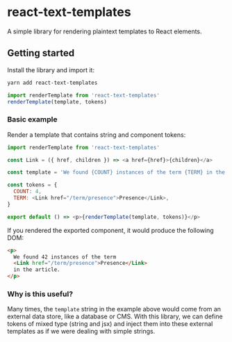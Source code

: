 # react-text-templates

A simple library for rendering plaintext templates to React elements.

## Getting started

Install the library and import it:

```sh
yarn add react-text-templates
```

```js
import renderTemplate from 'react-text-templates'
renderTemplate(template, tokens)
```

### Basic example

Render a template that contains string and component tokens:

```js
import renderTemplate from 'react-text-templates'

const Link = ({ href, children }) => <a href={href}>{children}</a>

const template = 'We found {COUNT} instances of the term {TERM} in the article.'

const tokens = {
  COUNT: 4,
  TERM: <Link href="/term/presence">Presence</Link>,
}

export default () => <p>{renderTemplate(template, tokens)}</p>
```

If you rendered the exported component, it would produce the following DOM:

```html
<p>
  We found 42 instances of the term
  <Link href="/term/presence">Presence</Link>
  in the article.
</p>
```

### Why is this useful?

Many times, the `template` string in the example above would come from an external data store, like a database or CMS. With this library, we can define tokens of mixed type (string and jsx) and inject them into these external templates as if we were dealing with simple strings.
